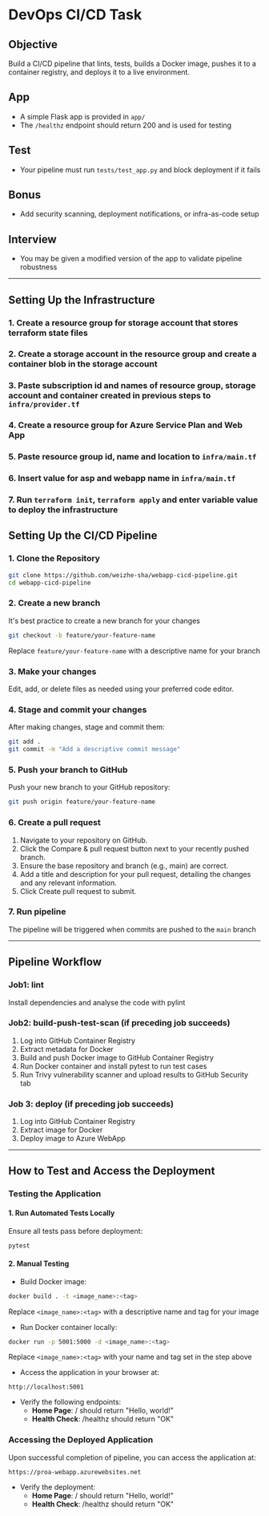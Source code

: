 # DevOps CI/CD Task

## Objective
Build a CI/CD pipeline that lints, tests, builds a Docker image, pushes it to a container registry, and deploys it to a live environment.

## App
- A simple Flask app is provided in `app/`
- The `/healthz` endpoint should return 200 and is used for testing

## Test
- Your pipeline must run `tests/test_app.py` and block deployment if it fails

## Bonus
- Add security scanning, deployment notifications, or infra-as-code setup

## Interview
- You may be given a modified version of the app to validate pipeline robustness

---
## Setting Up the Infrastructure 
### 1. Create a resource group for storage account that stores terraform state files
### 2. Create a storage account in the resource group and create a container blob in the storage account
### 3. Paste subscription id and names of resource group, storage account and container created in previous steps to `infra/provider.tf`
### 4. Create a resource group for Azure Service Plan and Web App 
### 5. Paste resource group id, name and location to `infra/main.tf`
### 6. Insert value for asp and webapp name in `infra/main.tf`
### 7. Run `terraform init`,  `terraform apply` and enter variable value to deploy the infrastructure

## Setting Up the CI/CD Pipeline
### 1. Clone the Repository
```bash
git clone https://github.com/weizhe-sha/webapp-cicd-pipeline.git
cd webapp-cicd-pipeline
```

### 2. Create a new branch
It's best practice to create a new branch for your changes
```bash
git checkout -b feature/your-feature-name
```
Replace `feature/your-feature-name` with a descriptive name for your branch

### 3. Make your changes
Edit, add, or delete files as needed using your preferred code editor.

### 4. Stage and commit your changes
After making changes, stage and commit them:
```bash
git add .
git commit -m "Add a descriptive commit message"
```

### 5. Push your branch to GitHub
Push your new branch to your GitHub repository:
```bash
git push origin feature/your-feature-name
```

### 6. Create a pull request
1. Navigate to your repository on GitHub.
2. Click the Compare & pull request button next to your recently pushed branch.
3. Ensure the base repository and branch (e.g., main) are correct.
4. Add a title and description for your pull request, detailing the changes and any relevant information.
5. Click Create pull request to submit.

### 7. Run pipeline
The pipeline will be triggered when commits are pushed to the `main` branch

---

## Pipeline Workflow
### Job1: lint
Install dependencies and analyse the code with pylint

### Job2: build-push-test-scan (if preceding job succeeds)
1. Log into GitHub Container Registry
2. Extract metadata for Docker
3. Build and push Docker image to GitHub Container Registry
4. Run Docker container and install pytest to run test cases
5. Run Trivy vulnerability scanner and upload results to GitHub Security tab

### Job 3: deploy (if preceding job succeeds)
1. Log into GitHub Container Registry
2. Extract image for Docker
3. Deploy image to Azure WebApp

---

## How to Test and Access the Deployment
### Testing the Application
#### 1. Run Automated Tests Locally
Ensure all tests pass before deployment:
```bash
pytest
```
#### 2. Manual Testing
- Build Docker image:
```bash
docker build . -t <image_name>:<tag>
```
Replace `<image_name>:<tag>` with a descriptive name and tag for your image
- Run Docker container locally:
```bash
docker run -p 5001:5000 -d <image_name>:<tag>
```
Replace `<image_name>:<tag>` with your name and tag set in the step above
- Access the application in your browser at:
```arduino
http://localhost:5001
```
- Verify the following endpoints:
    - **Home Page**: / should return "Hello, world!"
    - **Health Check**: /healthz should return "OK"

### Accessing the Deployed Application
Upon successful completion of pipeline, you can access the application at:
```arduino
https://proa-webapp.azurewebsites.net
```
- Verify the deployment:
    - **Home Page**: / should return "Hello, world!"
    - **Health Check**: /healthz should return "OK"